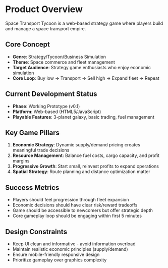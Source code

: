 # Product Overview

Space Transport Tycoon is a web-based strategy game where players build and manage a space transport empire.

## Core Concept
- **Genre**: Strategy/Tycoon/Business Simulation
- **Theme**: Space commerce and fleet management
- **Target Audience**: Strategy game enthusiasts who enjoy economic simulation
- **Core Loop**: Buy low → Transport → Sell high → Expand fleet → Repeat

## Current Development Status
- **Phase**: Working Prototype (v0.1)
- **Platform**: Web-based (HTML5/JavaScript)
- **Playable Features**: 3-planet galaxy, basic trading, fuel management


## Key Game Pillars
1. **Economic Strategy**: Dynamic supply/demand pricing creates meaningful trade decisions
2. **Resource Management**: Balance fuel costs, cargo capacity, and profit margins  
3. **Progressive Growth**: Start small, reinvest profits to expand operations
4. **Spatial Strategy**: Route planning and distance optimization matter

## Success Metrics
- Players should feel progression through fleet expansion
- Economic decisions should have clear risk/reward tradeoffs
- Game should be accessible to newcomers but offer strategic depth
- Core gameplay loop should be engaging within first 5 minutes

## Design Constraints
- Keep UI clean and informative - avoid information overload
- Maintain realistic economic principles (supply/demand)
- Ensure mobile-friendly responsive design
- Prioritize gameplay over graphics complexity

